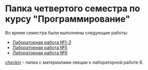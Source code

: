 # Папка четвертого семестра по курсу "Программирование"

Во время семестра были выполнены следующие работы:

- [Лабораторная работа №1-3](lr1-3/)
- [Лабораторная работа №5](lr5/)
- [Лабораторная работа №6](lr6/)

*[checkin](checkin/)* - папка с материалами лекции к лабораторной работе 6.